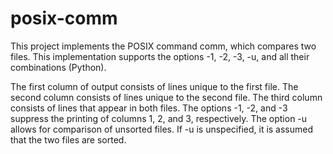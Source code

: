 # posix-comm
This project implements the POSIX command comm, which compares two files. This implementation supports the options -1, -2, -3, -u, and all their combinations (Python).

The first column of output consists of lines unique to the first file. The second column consists of lines unique to the second file. The third column consists of lines that appear in both files. The options -1, -2, and -3 suppress the printing of columns 1, 2, and 3, respectively. The option -u allows for comparison of unsorted files. If -u is unspecified, it is assumed that the two files are sorted.
